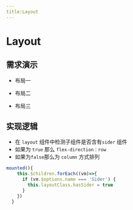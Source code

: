 ```yaml
---
title:Layout
---
```


# Layout

## 需求演示

- 布局一

<ClientOnly>
   <layout-demo-1></layout-demo-1>
</ClientOnly>

- 布局二

<ClientOnly>
   <layout-demo-2></layout-demo-2>
</ClientOnly>

- 布局三

<ClientOnly>
   <layout-demo-3></layout-demo-3>
</ClientOnly>

## 实现逻辑

- 在 `layout` 组件中检测子组件是否含有`sider` 组件
- 如果为 `true` 那么 `flex-direction：row`
- 如果为`false`那么为 `column` 方式排列

```js
mounted(){
    this.$children.forEach((vm)=>{
      if (vm.$options.name === 'Sider') {
        this.layoutClass.hasSider = true
      }
    })
  }
```
